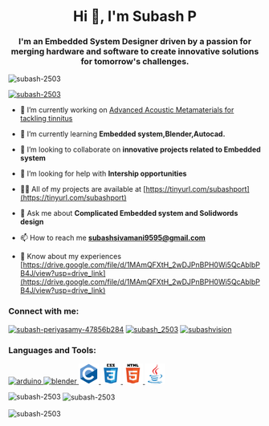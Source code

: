 <h1 align="center">Hi 👋, I'm Subash P</h1>
<h3 align="center">I'm an Embedded System Designer driven by a passion for merging hardware and software to create innovative solutions for tomorrow's challenges.</h3>

<p align="left"> <img src="https://komarev.com/ghpvc/?username=subash-2503&label=Profile%20views&color=0e75b6&style=flat" alt="subash-2503" /> </p>

<p align="left"> <a href="https://github.com/ryo-ma/github-profile-trophy"><img src="https://github-profile-trophy.vercel.app/?username=subash-2503" alt="subash-2503" /></a> </p>

- 🔭 I’m currently working on [Advanced Acoustic Metamaterials for tackling tinnitus](https://github.com/Subash-2503/-Advanced-Acoustic-Metamaterials-for-tackling-tinnitus-.git)

- 🌱 I’m currently learning **Embedded system,Blender,Autocad.**

- 👯 I’m looking to collaborate on **innovative projects related to Embedded system**

- 🤝 I’m looking for help with **Intership opportunities**

- 👨‍💻 All of my projects are available at [https://tinyurl.com/subashport](https://tinyurl.com/subashport)

- 💬 Ask me about **Complicated Embedded system and Solidwords design**

- 📫 How to reach me **subashsivamani9595@gmail.com**

- 📄 Know about my experiences [https://drive.google.com/file/d/1MAmQFXtH_2wDJPnBPH0Wi5QcAblbPB4J/view?usp=drive_link](https://drive.google.com/file/d/1MAmQFXtH_2wDJPnBPH0Wi5QcAblbPB4J/view?usp=drive_link)

<h3 align="left">Connect with me:</h3>
<p align="left">
<a href="https://linkedin.com/in/subash-periyasamy-47856b284" target="blank"><img align="center" src="https://raw.githubusercontent.com/rahuldkjain/github-profile-readme-generator/master/src/images/icons/Social/linked-in-alt.svg" alt="subash-periyasamy-47856b284" height="30" width="40" /></a>
<a href="https://instagram.com/subash_2503" target="blank"><img align="center" src="https://raw.githubusercontent.com/rahuldkjain/github-profile-readme-generator/master/src/images/icons/Social/instagram.svg" alt="subash_2503" height="30" width="40" /></a>
<a href="https://www.youtube.com/c/subashvision" target="blank"><img align="center" src="https://raw.githubusercontent.com/rahuldkjain/github-profile-readme-generator/master/src/images/icons/Social/youtube.svg" alt="subashvision" height="30" width="40" /></a>
</p>

<h3 align="left">Languages and Tools:</h3>
<p align="left"> <a href="https://www.arduino.cc/" target="_blank" rel="noreferrer"> <img src="https://cdn.worldvectorlogo.com/logos/arduino-1.svg" alt="arduino" width="40" height="40"/> </a> <a href="https://www.blender.org/" target="_blank" rel="noreferrer"> <img src="https://download.blender.org/branding/community/blender_community_badge_white.svg" alt="blender" width="40" height="40"/> </a> <a href="https://www.cprogramming.com/" target="_blank" rel="noreferrer"> <img src="https://raw.githubusercontent.com/devicons/devicon/master/icons/c/c-original.svg" alt="c" width="40" height="40"/> </a> <a href="https://www.w3schools.com/css/" target="_blank" rel="noreferrer"> <img src="https://raw.githubusercontent.com/devicons/devicon/master/icons/css3/css3-original-wordmark.svg" alt="css3" width="40" height="40"/> </a> <a href="https://www.w3.org/html/" target="_blank" rel="noreferrer"> <img src="https://raw.githubusercontent.com/devicons/devicon/master/icons/html5/html5-original-wordmark.svg" alt="html5" width="40" height="40"/> </a> <a href="https://www.java.com" target="_blank" rel="noreferrer"> <img src="https://raw.githubusercontent.com/devicons/devicon/master/icons/java/java-original.svg" alt="java" width="40" height="40"/> </a> </p>

<p><img align="left" src="https://github-readme-stats.vercel.app/api/top-langs?username=subash-2503&show_icons=true&locale=en&layout=compact" alt="subash-2503" /></p>

<p>&nbsp;<img align="center" src="https://github-readme-stats.vercel.app/api?username=subash-2503&show_icons=true&locale=en" alt="subash-2503" /></p>

<p><img align="center" src="https://github-readme-streak-stats.herokuapp.com/?user=subash-2503&" alt="subash-2503" /></p>
